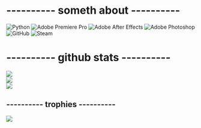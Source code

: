 
# ---------- someth about ----------
![Python](https://img.shields.io/badge/python-3670A0?style=plastic&logo=python&logoColor=ffdd54) ![Adobe Premiere Pro](https://img.shields.io/badge/Adobe%20Premiere%20Pro-9999FF.svg?style=plastic&logo=Adobe%20Premiere%20Pro&logoColor=white) ![Adobe After Effects](https://img.shields.io/badge/Adobe%20After%20Effects-9999FF.svg?style=plastic&logo=Adobe%20After%20Effects&logoColor=white) ![Adobe Photoshop](https://img.shields.io/badge/adobe%20photoshop-%2331A8FF.svg?style=plastic&logo=adobe%20photoshop&logoColor=white) ![GitHub](https://img.shields.io/badge/github-%23121011.svg?style=plastic&logo=github&logoColor=white) ![Steam](https://img.shields.io/badge/steam-%23000000.svg?style=plastic&logo=steam&logoColor=white)
# ---------- github stats ----------
![](https://github-readme-stats.vercel.app/api?username=slipcasterme&theme=neon&hide_border=false&include_all_commits=false&count_private=false)<br/>
![](https://github-readme-streak-stats.herokuapp.com/?user=slipcasterme&theme=neon&hide_border=false)<br/>
![](https://github-readme-stats.vercel.app/api/top-langs/?username=slipcasterme&theme=neon&hide_border=false&include_all_commits=false&count_private=false&layout=compact)

## ---------- trophies ----------
![](https://github-profile-trophy.vercel.app/?username=slipcasterme&theme=radical&no-frame=false&no-bg=false&margin-w=4)
